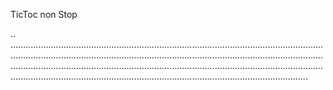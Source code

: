 TicToc non Stop

..
..........................................................................................................................................................................................................................................................................................................................................................................................................................................................................................................